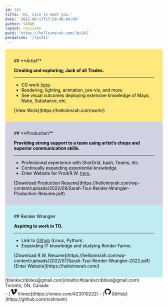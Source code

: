 ```yaml
---
id: 241
title: 'Hi, nice to meet you.'
date: '2022-08-17T17:58:49-04:00'
author: SARAH
layout: revision
guid: 'https://helloimsrah.com/?p=241'
permalink: '/?p=241'
---
```


<div class="wp-block-columns alignwide is-layout-flex wp-container-874"><div class="wp-block-column has-text-color has-background has-link-color wp-elements-c63008297953969402e3a32d596c3810 is-layout-flow" style="background-color:#ffe97d;color:#000000;padding-top:2em;padding-right:2em;padding-bottom:2em;padding-left:2em">## **Artist**

**Creating and exploring; Jack of all Trades.**

- - - - - -

- CG work [here](https://helloimsrah.com/work/).
- Rendering, lighting, animation, pre-vis, and more.
- See visual outcomes deploying extensive knowledge of Maya, Nuke, Substance, etc.

<div class="wp-block-buttons alignfull is-horizontal is-content-justification-center is-layout-flex wp-container-867"><div class="wp-block-button has-custom-width wp-block-button__width-100">[View Work](https://helloimsrah.com/work/)</div></div></div><div class="wp-block-column has-text-color has-background has-link-color wp-elements-6a3eec2b81a6c50f423c9a90f309c793 is-layout-flow" style="background-color:#d1d1e1;color:#000000;padding-top:2em;padding-right:2em;padding-bottom:2em;padding-left:2em">## **Production**

**Providing strong support to a team using artist’s chops and superior communication skills.**

- - - - - -

- Professional experience with ShotGrid, bash, Teams, etc.
- Continually expanding experiential knowledge.
- Enter Website for Prod/R.W. [here.](http://helloimsrah.com)

<div class="wp-block-buttons alignfull is-horizontal is-content-justification-center is-layout-flex wp-container-869"><div class="wp-block-button has-custom-width wp-block-button__width-100 is-style-fill">[Download Production Resume](https://helloimsrah.com/wp-content/uploads/2022/08/Sarah-Tsui-Render-Wrangler-Production-Resume.pdf)</div></div></div><div class="wp-block-column has-text-color has-background has-link-color wp-elements-7eb57ae899686b1d959ccfa93a956074 is-layout-flow" style="background-color:#c0ebf1;color:#000000;padding-top:2em;padding-right:2em;padding-bottom:2em;padding-left:2em">## Render Wrangler

**Aspiring to work in TD.**

- - - - - -

- Link to [Github](https://github.com/srahnami) (Linux, Python).
- Expanding IT knowledge and studying Render Farms.

<div class="wp-block-buttons alignfull is-horizontal is-content-justification-center is-layout-flex wp-container-871"><div class="wp-block-button has-custom-width wp-block-button__width-100">[Download R.W. Resume](https://helloimsrah.com/wp-content/uploads/2022/07/Sarah-Tsui-Render-Wrangler-2022.pdf)</div></div><div class="wp-block-buttons is-content-justification-center is-layout-flex wp-container-872"><div class="wp-block-button has-custom-width wp-block-button__width-100 is-style-fill">[Enter Website](https://helloimsrah.com/)</div></div></div></div><div class="wp-block-columns alignwide is-layout-flex wp-container-879"><div class="wp-block-column is-layout-flow">[blankscribbles@gmail.com](mailto:#blankscribbles@gmail.com)

</div><div class="wp-block-column is-layout-flow">Toronto, ON, Canada

</div><div class="wp-block-column is-vertically-aligned-center is-layout-flow">- [<svg aria-hidden="true" focusable="false" height="24" version="1.1" viewbox="0 0 24 24" width="24" xmlns="http://www.w3.org/2000/svg"><path d="M22.396,7.164c-0.093,2.026-1.507,4.799-4.245,8.32C15.322,19.161,12.928,21,10.97,21c-1.214,0-2.24-1.119-3.079-3.359 c-0.56-2.053-1.119-4.106-1.68-6.159C5.588,9.243,4.921,8.122,4.206,8.122c-0.156,0-0.701,0.328-1.634,0.98L1.594,7.841 c1.027-0.902,2.04-1.805,3.037-2.708C6.001,3.95,7.03,3.327,7.715,3.264c1.619-0.156,2.616,0.951,2.99,3.321 c0.404,2.557,0.685,4.147,0.841,4.769c0.467,2.121,0.981,3.181,1.542,3.181c0.435,0,1.09-0.688,1.963-2.065 c0.871-1.376,1.338-2.422,1.401-3.142c0.125-1.187-0.343-1.782-1.401-1.782c-0.498,0-1.012,0.115-1.541,0.341 c1.023-3.35,2.977-4.977,5.862-4.884C21.511,3.066,22.52,4.453,22.396,7.164z"></path></svg><span class="wp-block-social-link-label screen-reader-text">Vimeo</span>](https://vimeo.com/423010222)
- [<svg aria-hidden="true" focusable="false" height="24" version="1.1" viewbox="0 0 24 24" width="24" xmlns="http://www.w3.org/2000/svg"><path d="M12,2C6.477,2,2,6.477,2,12c0,4.419,2.865,8.166,6.839,9.489c0.5,0.09,0.682-0.218,0.682-0.484 c0-0.236-0.009-0.866-0.014-1.699c-2.782,0.602-3.369-1.34-3.369-1.34c-0.455-1.157-1.11-1.465-1.11-1.465 c-0.909-0.62,0.069-0.608,0.069-0.608c1.004,0.071,1.532,1.03,1.532,1.03c0.891,1.529,2.341,1.089,2.91,0.833 c0.091-0.647,0.349-1.086,0.635-1.337c-2.22-0.251-4.555-1.111-4.555-4.943c0-1.091,0.39-1.984,1.03-2.682 C6.546,8.54,6.202,7.524,6.746,6.148c0,0,0.84-0.269,2.75,1.025C10.295,6.95,11.15,6.84,12,6.836 c0.85,0.004,1.705,0.114,2.504,0.336c1.909-1.294,2.748-1.025,2.748-1.025c0.546,1.376,0.202,2.394,0.1,2.646 c0.64,0.699,1.026,1.591,1.026,2.682c0,3.841-2.337,4.687-4.565,4.935c0.359,0.307,0.679,0.917,0.679,1.852 c0,1.335-0.012,2.415-0.012,2.741c0,0.269,0.18,0.579,0.688,0.481C19.138,20.161,22,16.416,22,12C22,6.477,17.523,2,12,2z"></path></svg><span class="wp-block-social-link-label screen-reader-text">GitHub</span>](https://github.com/srahnami)

</div></div>